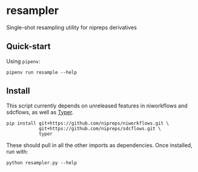 # resampler
Single-shot resampling utility for nipreps derivatives

## Quick-start

Using `pipenv`:

```console
pipenv run resample --help
```

## Install

This script currently depends on unreleased features in niworkflows and sdcflows,
as well as [Typer](https://typer.tiangolo.com/).

```console
pip install git+https://github.com/nipreps/niworkflows.git \
            git+https://github.com/nipreps/sdcflows.git \
            typer
```

These should pull in all the other imports as dependencies.
Once installed, run with:

```console
python resampler.py --help
```
